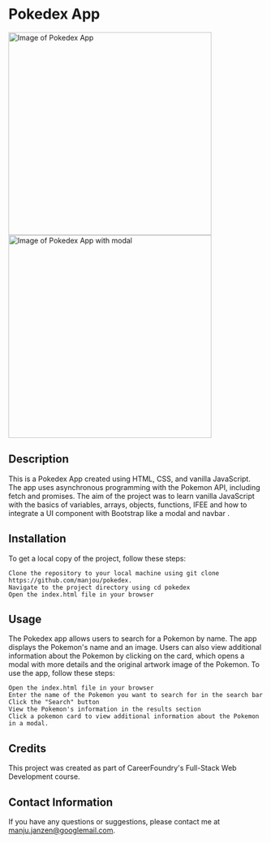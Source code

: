 
# Pokedex App #

<img src="https://github.com/manjou/pokedex/assets/103428887/11b7bef6-3e17-477d-a2df-f472d95192bb" alt="Image of Pokedex App" width=400>
<img src="https://github.com/manjou/pokedex/assets/103428887/10bdae86-c750-46cb-96f7-9644ef5f3090" alt="Image of Pokedex App with modal" width=400>

## Description ##
This is a Pokedex App created using HTML, CSS, and vanilla JavaScript. The app uses asynchronous programming with the Pokemon API, including fetch and promises. 
The aim of the project was to learn vanilla JavaScript with the basics of variables, arrays, objects, functions, IFEE and how to integrate a UI component with Bootstrap like a modal and navbar
.
## Installation ##
To get a local copy of the project, follow these steps:

    Clone the repository to your local machine using git clone https://github.com/manjou/pokedex.
    Navigate to the project directory using cd pokedex
    Open the index.html file in your browser

## Usage ##
The Pokedex app allows users to search for a Pokemon by name. The app displays the Pokemon's name and an image. Users can also view additional information about the Pokemon by clicking on the card, 
which opens a modal with more details and the original artwork image of the Pokemon. To use the app, follow these steps:

    Open the index.html file in your browser
    Enter the name of the Pokemon you want to search for in the search bar
    Click the "Search" button
    View the Pokemon's information in the results section
    Click a pokemon card to view additional information about the Pokemon in a modal.

## Credits ##
This project was created as part of CareerFoundry's Full-Stack Web Development course.

## Contact Information ##
If you have any questions or suggestions, please contact me at manju.janzen@googlemail.com.
